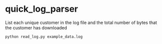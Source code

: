 # quick_log_parser

List each unique customer in the log file and the total number of bytes that the customer has downloaded

`python read_log.py example_data.log`